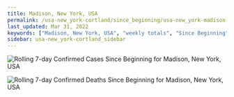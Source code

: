 ```yaml
---
title: Madison, New York, USA
permalink: /usa-new_york-cortland/since_beginning/usa-new_york-madison-since_beginning.html
last_updated: Mar 31, 2022
keywords: ["Madison, New York, USA", "weekly totals", "Since Beginning"]
sidebar: usa-new_york-cortland_sidebar
---
```


![Rolling 7-day Confirmed Cases Since Beginning for Madison, New York, USA](/covid_tracker/images/graphs/usa-new_york-madison-rolling_7_days_confirmed-since_beginning_graph.png)

![Rolling 7-day Confirmed Deaths Since Beginning for Madison, New York, USA](/covid_tracker/images/graphs/usa-new_york-madison-rolling_7_days_deaths-since_beginning_graph.png)
